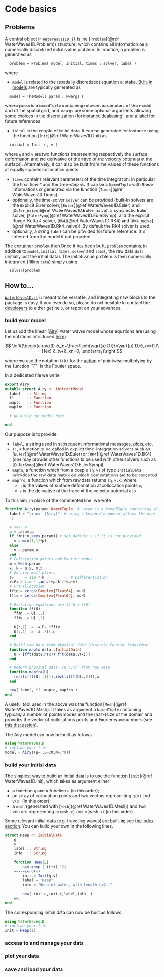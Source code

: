 # Code basics

## Problems

A central object in [`WaterWaves1D.jl`](https://github.com/WaterWavesModels/WaterWaves1D.jl/) is the [`Problem`](@ref WaterWaves1D.Problem)) structure, which contains all information on a numerically discretized initial-value problem. In practice, a problem is generated as 
```
  problem = Problem( model, initial, times ; solver, label )
```
 where
 - `model` is related to the (spatially discretized) equation at stake. [Built-in models](index.md#Models) are typically generated as 
```
  model = TheModel( param ; kwargs )
```
where `param` is a `NamedTuple` containing relevant parameters of the model and of the spatial grid,  and `kwargs` are some optional arguments allowing some choices in the discretization (for instance [dealiasing](background.md#Pseudospectral-methods)), and a label for future references.
- `inital` is the couple of initial data. It can be generated for instance using the function [`Init`](@ref WaterWaves1D.Init) as  
```
  initial = Init( η, v )
```
where `η` and `v` are two functions (representing respectively the surface deformation and the derivative of the trave of the velocity potential at the surface). Alternatively, it can also be built from the values of these functions at equally-spaced collocation points.
- `times` contains relevant parameters of the time integration: in particular the final time  `T` and the time-step `dt`. It can be a `NamedTuple` with these informations or generated via the function [`Times`](@ref WaterWaves1D.Times).
- optionally, the time-solver `solver` can be provided (built-in solvers are the explicit Euler solver, [`Euler`](@ref WaterWaves1D.Euler) and [`Euler_naive`](@ref WaterWaves1D.Euler_naive), a symplectic Euler solver, [`EulerSymp`](@ref WaterWaves1D.EulerSymp), and the explicit Runge-Kutta 4 solver, [`RK4`](@ref WaterWaves1D.RK4) and [`RK4_naive`](@ref WaterWaves1D.RK4_naive)). By default the RK4 solver is used.
- optionally, a string `label` can be provided for future reference. It is inferred from the model if not provided.

The container `problem` then 
Once it has been built, `problem` contains, in addition to `model`, `initial`, `times`, `solver` and `label`, the raw data `data` (initially just the initial data). The initial-value problem is then numerically integrated (filling `data`) simply using
```
  solve!(problem)
```


## How to...

[`WaterWaves1D.jl`](https://github.com/WaterWavesModels/WaterWaves1D.jl/) is meant to be versatile,
and integrating new blocks to the package is easy. If you ever do so, please do not hesitate to contact the
[developers](home.md#Developers) to either get help, or report on your advances.

### build your model

Let us add the linear ([Airy](https://en.wikipedia.org/wiki/Airy_wave_theory)) water waves model whose equations are (using the notations introduced [here](background.md))
```math
  \left\{\begin{array}{l}
  ∂_tη+\frac{\tanh(\sqrt{μ} D)}{ν\sqrt{μ} D}∂_xv=0,\\[1ex]
  ∂_tv+∂_xη=0,
  \end{array}\right.
```
where we use the notation ``F(D)`` for the [action](https://en.wikipedia.org/wiki/Multiplier_(Fourier_analysis)) of pointwise multiplying by the function ``F`` in the Fourier space.

In a dedicated file we write
```julia
export Airy
mutable struct Airy <: AbstractModel
  label   :: String
  f!      :: Function
  mapto   :: Function
  mapfro  :: Function

  # We build our model here.

end
```

Our purpose is to provide
- `label`, a string used in subsequent informational messages, plots, etc.
- `f!`, a function to be called in explicit time-integration solvers such as [`Euler`](@ref WaterWaves1D.Euler) or [`RK4`](@ref WaterWaves1D.RK4) (one may provide other functions to be used with other solvers such as [`EulerSymp`](@ref WaterWaves1D.EulerSymp))
- `mapto`, a function which from  a couple `(η,v)` of type `InitialData` provides the raw data matrix on which computations are to be executed
- `mapfro`, a function which from raw data returns `(η,v,x)` where
    - `η` is the values of surface deformation at collocation points `x`;
    - `v` is the derivative of the trace of the velocity potential at `x`.


To this aim, in place of the commented line, we write
```julia
function Airy(param::NamedTuple; # param is a NamedTuple containing all necessary parameters
  label = "linear (Airy)"  # using a keyword argument allows the user to supersede the default label.
   )

  # Set up
  μ = param.μ
  if !in(:ν,keys(param)) # set default ν if it is not provided
    ν = min(1,1/√μ)
  else
    ν = param.ν
  end
  # Collocation points and Fourier modes
  m = Mesh(param)
  x, k = m.x, m.k
  # Fourier multipliers
  ∂ₓ	 = 1im * k            # Differentiation
  ∂ₓF₁ = 1im * tanh.(√μ*k)/(√μ*ν)
  # Pre-allocation
  fftη = zeros(Complex{Float64}, m.N)
  fftv = zeros(Complex{Float64}, m.N)

  # Evolution equations are ∂t U = f(U)
  function f!(U)
    fftη .= U[:,1]
    fftv .= U[:,2]

    U[:,1] .= -∂ₓF₁.*fftv
    U[:,2] .= -∂ₓ.*fftη
  end

  # Build raw data from physical data (discrete Fourier transform)
  function mapto(data::InitialData)
    U = [fft(data.η(x)) fft(data.v(x))]
  end

  # Return physical data `(η,v,x)` from raw data
  function mapfro(U)
    real(ifft(U[:,1])),real(ifft(U[:,2])),x
  end

  new( label, f!, mapto, mapfro )
end
```

A useful tool used in the above was the function [`Mesh`](@ref WaterWaves1D.Mesh).
It takes as argument a `NamedTuple` containing typically a number of points/modes
and the (half-)size of the domain and provides the vector of collocations points
and Fourier wavenumbers (see [this discussion](background.md#Pseudospectral-methods)).

The Airy model can now be built as follows
```julia
using WaterWaves1D
# include your file
model = Airy((μ=1,L=2π,N=2^8))
```

### build your initial data

The simplest way to build an initial data is to use the function [`Init`](@ref WaterWaves1D.Init), which takes as argument either
- a function `η` and a function `v` (in this order);
- an array of collocation points and two vectors representing `η(x)` and `v(x)` (in this order);
- a `mesh` (generated with [`Mesh`](@ref WaterWaves1D.Mesh)) and two vectors representing `η(mesh.x)` and `v(mesh.x)` (in this order).

Some relevant initial data (e.g. travelling waves) are built-in; see [the index section](index.md#Initial-data). You can build your own in the following lines.
```julia
struct Heap <: InitialData
	η
	v
	label :: String
	info  :: String

	function Heap(L)
		η=x->exp.(-(L*x).^2)
    v=x->zero(x)
		init = Init(η,v)
		label = "Heap"
		info = "Heap of water, with length L=$L."

		new( init.η,init.v,label,info  )
	end
end
```

The corresponding initial data can now be built as follows
```julia
using WaterWaves1D
# include your file
init = Heap(1)
```


### access to and manage your data

### plot your data

### save and load your data
